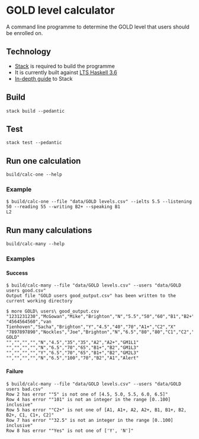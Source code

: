 # GOLD level calculator

A command line programme to determine the GOLD level that users should be enrolled on.

## Technology

* [Stack](https://github.com/commercialhaskell/stack) is required to build the programme
* It is currently built against [LTS Haskell 3.6](https://www.stackage.org/lts-3.6)
* [In-depth guide](https://github.com/commercialhaskell/stack/blob/master/doc/GUIDE.md) to Stack

## Build

    stack build --pedantic

## Test

    stack test --pedantic

## Run one calculation

    build/calc-one --help

### Example

    $ build/calc-one --file "data/GOLD levels.csv" --ielts 5.5 --listening 50 --reading 55 --writing B2+ --speaking B1
    L2

## Run many calculations

    build/calc-many --help

### Examples

#### Success

    $ build/calc-many --file "data/GOLD levels.csv" --users "data/GOLD users good.csv"
    Output file "GOLD users good_output.csv" has been written to the current working directory

    $ more GOLD\ users\ good_output.csv
    "1231231230","McGowan","Mike","Brighton","N","5.5","50","60","B1","B2+","GM1L2"
    "4564564560","van Tienhoven","Sacha","Brighton","Y","4.5","40","70","A1+","C2","X"
    "7897897890","Nockles","Joe","Brighton","N","6.5","80","80","C1","C2","No GOLD"
    "","","","","N","4.5","35","35","A2","A2+","GM1L1"
    "","","","","N","6.5","70","65","B1+","B2","GM1L3"
    "","","","","Y","6.5","70","65","B1+","B2","GM2L3"
    "","","","","N","6.5","100","70","B2","A1","Alert"

#### Failure

    $ build/calc-many --file "data/GOLD levels.csv" --users "data/GOLD users bad.csv"
    Row 2 has error ""5" is not one of [4.5, 5.0, 5.5, 6.0, 6.5]"
    Row 4 has error ""101" is not an integer in the range [0..100] inclusive"
    Row 5 has error ""C2+" is not one of [A1, A1+, A2, A2+, B1, B1+, B2, B2+, C1, C1+, C2]"
    Row 7 has error ""32.5" is not an integer in the range [0..100] inclusive"
    Row 8 has error ""Yes" is not one of ['Y', 'N']"
